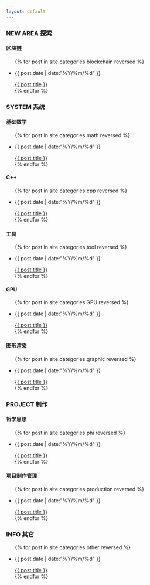 ```yaml
---
layout: default
---
```


<div class="intro-img"></div>



<h3 id="new-area-探索" class="clickable-header"> NEW AREA 探索 </h3>

<h4 id="区块链" class="clickable-header">区块链</h4>

<ul class = "main-list">
    {% for post in site.categories.blockchain reversed %}
        <li><p class = "post-date">{{ post.date | date:"%Y/%m/%d" }}</p><a href="{{ post.url }}">{{ post.title }}</a></li>
    {% endfor %}
</ul>



<h3 id="system-系统" class="clickable-header">SYSTEM 系统</h3>

<h4 id="基础数学" class="clickable-header">基础数学</h4>

<ul class = "main-list">
    {% for post in site.categories.math reversed %}
        <li><p class = "post-date">{{ post.date | date:"%Y/%m/%d" }}</p><a href="{{ post.url }}">{{ post.title }}</a></li>
    {% endfor %}
</ul>

<h4 id="cpp" class="clickable-header">C++</h4>

<ul class = "main-list">
    {% for post in site.categories.cpp reversed %}
        <li><p class = "post-date">{{ post.date | date:"%Y/%m/%d" }}</p><a href="{{ post.url }}">{{ post.title }}</a></li>
    {% endfor %}
</ul>

<h4 id="工具" class="clickable-header">工具</h4>

<ul class = "main-list">
    {% for post in site.categories.tool reversed %}
        <li><p class = "post-date">{{ post.date | date:"%Y/%m/%d" }}</p><a href="{{ post.url }}">{{ post.title }}</a></li>
    {% endfor %}
</ul>

<h4 id="gpu" class="clickable-header">GPU</h4>

<ul class = "main-list">
    {% for post in site.categories.GPU reversed %}
        <li><p class = "post-date">{{ post.date | date:"%Y/%m/%d" }}</p><a href="{{ post.url }}">{{ post.title }}</a></li>
    {% endfor %}
</ul>

<h4 id="图形渲染" class="clickable-header">图形渲染</h4>

<ul class = "main-list">
    {% for post in site.categories.graphic reversed %}
        <li><p class = "post-date">{{ post.date | date:"%Y/%m/%d" }}</p><a href="{{ post.url }}">{{ post.title }}</a></li>
    {% endfor %}
</ul>



<h3 id="project-制作" class="clickable-header">PROJECT 制作</h3>

<h4 id="哲学思想" class="clickable-header">哲学思想</h4>

<ul class = "main-list">
    {% for post in site.categories.phi reversed %}
        <li><p class = "post-date">{{ post.date | date:"%Y/%m/%d" }}</p><a href="{{ post.url }}">{{ post.title }}</a></li>
    {% endfor %}
</ul>

<h4 id="项目制作管理" class="clickable-header">项目制作管理</h4>

<ul class = "main-list">
    {% for post in site.categories.production reversed %}
        <li><p class = "post-date">{{ post.date | date:"%Y/%m/%d" }}</p><a href="{{ post.url }}">{{ post.title }}</a></li>
    {% endfor %}
</ul>



<h3 id="info-其它" class="clickable-header">INFO 其它</h3>

<ul class = "main-list">
    {% for post in site.categories.other reversed %}
        <li><p class = "post-date">{{ post.date | date:"%Y/%m/%d" }}</p><a href="{{ post.url }}">{{ post.title }}</a></li>
    {% endfor %}
</ul>